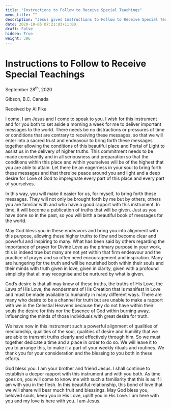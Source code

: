 ```yaml
---
title: "Instructions to Follow to Receive Special Teachings"
menu_title: ""
description: "Jesus gives Instructions to Follow to Receive Special Teachings"
date: 2020-10-05 07:21:03+11:00
draft: False
hidden: True
weight: 386
---
```

# Instructions to Follow to Receive Special Teachings

September 28<sup>th</sup>, 2020

Gibson, B.C. Canada

Received by Al Fike



I come. I am Jesus and I come to speak to you. I wish for this instrument and for you both to set aside a morning a week for me to deliver important messages to the world. There needs be no distractions or pressures of time or conditions that are contrary to receiving these messages, so that we will enter into a sacred trust and endeavour to bring forth these messages together allowing the conditions of this beautiful place and Portal of Light to assist us in the delivery of higher truths. This commitment needs to be made consistently and in all seriousness and preparation so that the conditions within this place and within yourselves will be of the highest that you are able to attain. Let there be an eagerness in your soul to bring forth these messages and that there be peace around you and light and a deep desire for Love of God to impregnate every part of this place and every part of yourselves.

In this way, you will make it easier for us, for myself, to bring forth these messages. They will not only be brought forth by me but by others, others you are familiar with and who have a good rapport with this instrument. In time, it will become a publication of truths that will be given. Just as you have done so in the past, so you will birth a beautiful book of messages for the world.

May God bless you in these endeavors and bring you into alignment with this purpose,  allowing these higher truths to flow and become clear and powerful and inspiring to many. What has been said by others regarding the importance of prayer for Divine Love as the primary purpose in your work, this is indeed true but many are not yet within that firm endeavour and the practice of prayer and so often need encouragement and inspiration. Many are hungering for the truth and will be nourished both within their souls and their minds with truth given in love, given in clarity, given with a profound simplicity that all may recognise and be nurtured by what is given. 

God’s desire is that all may know of these truths, the truths of His Love, the Laws of His Love, the wonderment of His Creation that is manifest in Love and must be made available to humanity in many different ways. There are many who desire to be a channel for truth but are unable to make a rapport with we in the Celestial Heavens because they do not have within their souls the desire for this nor the Essence of God within burning away, influencing the minds of those individuals with great desire for truth. 

We have now in this instrument such a powerful alignment of qualities of mediumship, qualities of the soul, qualities of desire and humility that we are able to transmit truths clearly and effectively through him. So we must together dedicate a time and a place in order to do so. We will leave it to you to arrange this, to make it a part of your weekly rituals and routines. We thank you for your consideration and the blessing to you both in these efforts.

God bless you. I am your brother and friend Jesus. I shall continue to establish a deeper rapport with this instrument and with you both. As time goes on, you will come to know me with such a familiarity that this is as if I am with you in the flesh. In this beautiful relationship, this bond of love that we will share will bear much fruit and blessings. May God bless you, beloved souls, keep you in His Love, uplift you in His Love. I am here with you and my love is here with you. I am Jesus. 	